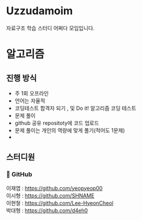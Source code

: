 # Uzzudamoim
자료구조 학습 스터디 어쩌다 모임입니다.


# 알고리즘

## 진행 방식

* 주 1회 오프라인
* 언어는 자율적
* 코딩테스트 합격자 되기 , 및 Do it! 알고리즘 코딩 테스트
* 문제 풀이
* github 공유 repositoty에 코드 업로드
* 문제 풀이는 개인의 역량에 맞게 풀기(적어도 1문제)
* 




## 스터디원
### 🔗 GitHub
이재엽 : https://github.com/yeopyeop00  
이시형 : https://github.com/SHNAME  
이현철 : https://github.com/Lee-HyeonCheol  
박대형 : https://github.com/d4eh0  

